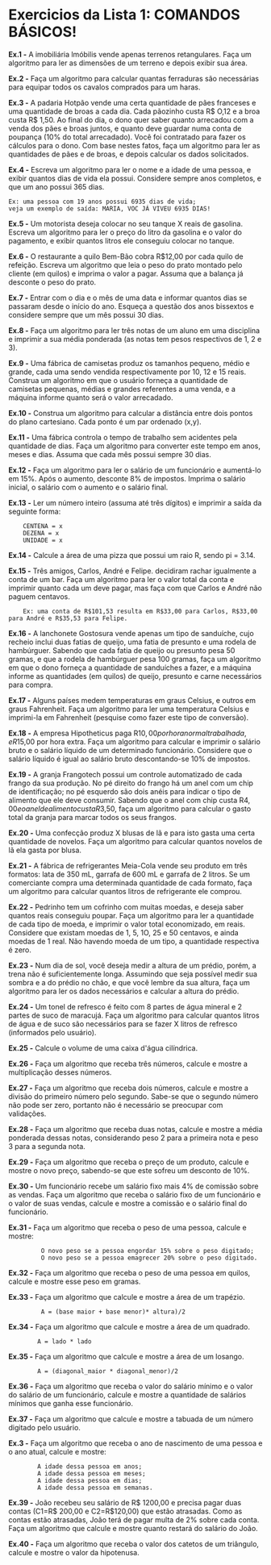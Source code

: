 # Exercicios da Lista 1: COMANDOS BÁSICOS!

**Ex.1 -**  A imobiliária lmóbilis vende apenas terrenos retangulares. Faça um algoritmo para ler as dimensões de um terreno e depois exibir sua área.

**Ex.2 -**	Faça um algoritmo para calcular quantas ferraduras são necessárias para equipar todos os cavalos comprados para um haras.

**Ex.3 -**	A padaria Hotpão vende uma certa quantidade de pães franceses e uma quantidade de broas a cada dia. Cada pãozinho custa R$ O,12 e a broa custa R$ 1,50. Ao final do dia, o dono quer saber quanto arrecadou com a venda dos pães e broas juntos, e quanto deve guardar numa conta de poupança (10% do total arrecadado). Você foi contratado para fazer os cálculos para o dono. Com base nestes fatos, faça um algoritmo para ler as quantidades de pães e de broas, e depois calcular os dados solicitados.

**Ex.4 -** Escreva um algoritmo para ler o nome e a idade de uma pessoa, e exibir quantos dias de vida ela possui. Considere sempre anos completos, e que um ano possui 365 dias. 

    Ex: uma pessoa com 19 anos possui 6935 dias de vida; 
    veja um exemplo de saída: MARIA, VOC JÁ VIVEU 6935 DIAS!

**Ex.5 -**	Um motorista deseja colocar no seu tanque X reais de gasolina. Escreva um algoritmo para ler o preço do litro da gasolina e o valor do pagamento, e exibir quantos litros ele conseguiu colocar no tanque.

**Ex.6 -**	O restaurante a quilo Bem-Bão cobra R$12,00 por cada quilo de refeição. Escreva um algoritmo que leia o peso do prato montado pelo cliente (em quilos) e imprima o valor a pagar. Assuma que a balança já desconte o peso do prato.

**Ex.7 -**	Entrar com o dia e o mês de uma data e informar quantos dias se passaram desde o início do ano. Esqueça a questão dos anos bissextos e considere sempre que um mês possui 30 dias.

**Ex.8 -** Faça um algoritmo para ler três notas de um aluno em uma disciplina e imprimir a sua média ponderada (as notas tem pesos respectivos de 1, 2 e 3).

**Ex.9 -** Uma fábrica de camisetas produz os tamanhos pequeno, médio e grande, cada uma sendo vendida respectivamente por 10, 12 e 15 reais. Construa um algoritmo em que o usuário forneça a quantidade de camisetas pequenas, médias e grandes referentes a uma venda, e a máquina informe quanto será o valor arrecadado. 

**Ex.10 -** Construa um algoritmo para calcular a distância entre dois pontos do plano cartesiano. Cada ponto é um par
ordenado (x,y).

**Ex.11 -**	Uma fábrica controla o tempo de trabalho sem acidentes pela quantidade de dias. Faça um algoritmo para converter este tempo em anos, meses e dias. Assuma que cada mês possui sempre 30 dias.

**Ex.12 -**	Faça um algoritmo para ler o salário de um funcionário e aumentá-lo em 15%. Após o aumento, desconte 8% de impostos. Imprima o salário inicial, o salário com o aumento e o salário final.

**Ex.13 -** Ler um número inteiro (assuma até três dígitos) e imprimir a saída da seguinte forma: 

        CENTENA = x 
        DEZENA = x
        UNIDADE = x

**Ex.14 -**	Calcule a área de uma pizza que possui um raio R, sendo pi = 3.14.

**Ex.15 -** Três amigos, Carlos, André e Felipe. decidiram rachar igualmente a conta de um bar. Faça um algoritmo para ler o valor total da conta e imprimir quanto cada um deve pagar, mas faça com que Carlos e André não paguem centavos. 

        Ex: uma conta de R$101,53 resulta em R$33,00 para Carlos, R$33,00 para André e R$35,53 para Felipe.

**Ex.16 -** A lanchonete Gostosura vende apenas um tipo de sanduíche, cujo recheio inclui duas fatias de queijo, uma
fatia de presunto e uma rodela de hambúrguer. Sabendo que cada fatia de queijo ou presunto pesa 50 gramas, e que a rodela de hambúrguer pesa 100 gramas, faça um algoritmo em que o dono forneça a quantidade de sanduíches a fazer, e a máquina informe as quantidades (em quilos) de queijo, presunto e carne necessários para compra.

**Ex.17 -** Alguns países medem temperaturas em graus Celsius, e outros em graus Fahrenheit. Faça um algoritmo para ler uma temperatura Celsius e imprimi-la em Fahrenheit (pesquise como fazer este tipo de conversão).

**Ex.18 -**	A empresa Hipotheticus paga R$10,00 por hora normal trabalhada, e R$15,00 por hora extra. Faça um algoritmo para calcular e imprimir o salário bruto e o salário líquido de um determinado funcionário. Considere que o salário líquido é igual ao salário bruto descontando-se 10% de impostos.
 
**Ex.19 -**	A granja Frangotech possui um controle automatizado de cada frango da sua produção. No pé direito do frango há um anel com um chip de identificação; no pé esquerdo são dois anéis para indicar o tipo de alimento que ele deve consumir. Sabendo que o anel com chip custa R$4,00 e o anel de alimento custa R$3,50, faça um algoritmo para calcular o gasto total da granja para marcar todos os seus frangos.

**Ex.20 -**	Uma confecção produz X blusas de lã e para isto gasta uma certa quantidade de novelos. Faça um algoritmo para calcular quantos novelos de lã ela gasta por blusa.

**Ex.21 -**	A fábrica de refrigerantes Meia-Cola vende seu produto em três formatos: lata de 350 mL, garrafa de 600 mL e garrafa de 2 litros. Se um comerciante compra uma determinada quantidade de cada formato, faça um algoritmo para calcular quantos litros de refrigerante ele comprou.

**Ex.22 -**	Pedrinho tem um cofrinho com muitas moedas, e deseja saber quantos reais conseguiu poupar. Faça um algoritmo para ler a quantidade de cada tipo de moeda, e imprimir o valor total economizado, em reais. Considere que existam moedas de 1, 5, 1O, 25 e 50 centavos, e ainda moedas de 1 real. Não havendo moeda de um tipo, a quantidade respectiva é zero.

**Ex.23 -** Num dia de sol, você deseja medir a altura de um prédio, porém, a trena não é suficientemente longa. Assumindo que seja possível medir sua sombra e a do prédio no chão, e que você lembre da sua altura, faça um algoritmo para ler os dados necessários e calcular a altura do prédio.

**Ex.24 -**  Um tonel de refresco é feito com 8 partes de água mineral e 2 partes de suco de maracujá. Faça um algoritmo para calcular quantos litros de água e de suco são necessários para se fazer X litros de refresco (informados pelo usuário).

**Ex.25 -** Calcule o volume de uma caixa d'água cilíndrica.

**Ex.26 -**	Faça um algoritmo que receba três números, calcule e mostre a multiplicação desses números.

**Ex.27 -**	Faça um algoritmo que receba dois números, calcule e mostre a divisão do primeiro número pelo segundo. Sabe-se que o segundo número não pode ser zero, portanto não é necessário se preocupar com validações.

**Ex.28 -**  Faça um algoritmo que receba duas notas, calcule e mostre a média ponderada dessas notas, considerando peso 2 para a primeira nota e peso 3 para a segunda nota.

**Ex.29 -**	Faça um algoritmo que receba o preço de um produto, calcule e mostre o novo preço, sabendo-se que este sofreu um desconto de 10%.

**Ex.30 -**	Um funcionário recebe um salário fixo mais 4% de comissão sobre as vendas. Faça um algoritmo que receba o salário fixo de um funcionário e o valor de suas vendas, calcule e mostre a comissão e o salário final do funcionário.

**Ex.31 -**	Faça um algoritmo que receba o peso de uma pessoa, calcule e mostre:

             O novo peso se a pessoa engordar 15% sobre o peso digitado;
             O novo peso se a pessoa emagrecer 20% sobre o peso digitado.

**Ex.32 -**	Faça um algoritmo que receba o peso de uma pessoa em quilos, calcule e mostre esse peso em gramas.

**Ex.33 -**	Faça um algoritmo que calcule e mostre a área de um trapézio. 

             A = (base maior + base menor)* altura)/2

**Ex.34 -** Faça um algoritmo que calcule e mostre a área de um quadrado. 

            A = lado * lado

**Ex.35 -**	Faça um algoritmo que calcule e mostre a área de um losango. 

            A = (diagonal_maior * diagonal_menor)/2

**Ex.36 -**	Faça um algoritmo que receba o valor do salário mínimo e o valor do salário de um funcionário, calcule e mostre a quantidade de salários mínimos que ganha esse funcionário.

**Ex.37 -** Faça um algoritmo que calcule e mostre a tabuada de um número digitado pelo usuário.

**Ex.3 -**	Faça um algoritmo que receba o ano de nascimento de uma pessoa e o ano atual, calcule e mostre:

            A idade dessa pessoa em anos;
            A idade dessa pessoa em meses;
            A idade dessa pessoa em dias;
            A idade dessa pessoa em semanas.

**Ex.39 -** João recebeu seu salário de R$ 1200,00 e precisa pagar duas contas (C1=R$ 200,00 e C2=R$120,00) que estão atrasadas. Como as contas estão atrasadas, João terá de pagar multa de 2% sobre cada conta. Faça um algoritmo que calcule e mostre quanto restará do salário do João.

**Ex.40 -** Faça um algoritmo que receba o valor dos catetos de um triângulo, calcule e mostre o valor da hipotenusa.
